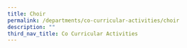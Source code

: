 ```yaml
---
title: Choir
permalink: /departments/co-curricular-activities/choir
description: ""
third_nav_title: Co Curricular Activities
---
```

